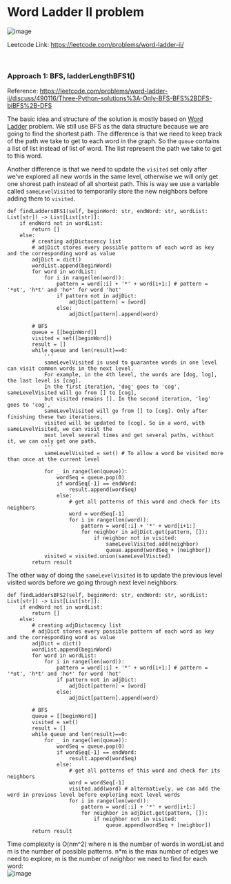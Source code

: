 # Word Ladder II problem
![image](https://user-images.githubusercontent.com/25105806/154579743-053e6b37-f15a-4f55-9108-0d6bb2815eef.png)

Leetcode Link: https://leetcode.com/problems/word-ladder-ii/

<br />

### Approach 1: BFS, ladderLengthBFS1()
Reference: https://leetcode.com/problems/word-ladder-ii/discuss/490116/Three-Python-solutions%3A-Only-BFS-BFS%2BDFS-biBFS%2B-DFS

The basic idea and structure of the solution is mostly based on [Word Ladder](https://github.com/artisan1218/LeetCode-Solution/tree/main/wordLadder) problem. We still use BFS as the data structure because we are going to find the shortest path. The difference is that we need to keep track of the path we take to get to each word in the graph. So the `queue` contains a list of list instead of list of word. The list represent the path we take to get to this word. 

Another difference is that we need to update the `visited` set only after we've explored all new words in the same level, otherwise we will only get one shorest path instead of all shortest path. This is way we use a variable called `sameLevelVisited` to temporarily store the new neighbors before adding them to `visited`.

```python3
def findLaddersBFS1(self, beginWord: str, endWord: str, wordList: List[str]) -> List[List[str]]:
    if endWord not in wordList:
        return []
    else:
        # creating adjDictacency list
        # adjDict stores every possible pattern of each word as key and the corresponding word as value
        adjDict = dict()
        wordList.append(beginWord)
        for word in wordList:
            for i in range(len(word)):
                pattern = word[:i] + '*' + word[i+1:] # pattern = '*ot', 'h*t' and 'ho*' for word 'hot'
                if pattern not in adjDict:
                    adjDict[pattern] = [word]
                else:
                    adjDict[pattern].append(word)

        # BFS
        queue = [[beginWord]]
        visited = set([beginWord])
        result = []
        while queue and len(result)==0:
            '''
            sameLevelVisited is used to guarantee words in one level can visit common words in the next level. 
            For example, in the 4th level, the words are [dog, log], the last level is [cog]. 
            In the first iteration, 'dog' goes to 'cog', sameLevelVisited will go from [] to [cog], 
            but visited remains []. In the second iteration, 'log' goes to 'cog', 
            sameLevelVisited will go from [] to [cog]. Only after finishing these two iterations, 
            visited will be updated to [cog]. So in a word, with sameLevelVisited, we can visit the 
            next level several times and get several paths, without it, we can only get one path.
            '''
            sameLevelVisited = set() # To allow a word be visited more than once at the current level

            for _ in range(len(queue)):
                wordSeq = queue.pop(0)
                if wordSeq[-1] == endWord:
                    result.append(wordSeq)
                else:
                    # get all patterns of this word and check for its neighbors
                    word = wordSeq[-1]
                    for i in range(len(word)):
                        pattern = word[:i] + '*' + word[i+1:]
                        for neighbor in adjDict.get(pattern, []):
                            if neighbor not in visited:
                                sameLevelVisited.add(neighbor) 
                                queue.append(wordSeq + [neighbor])
            visited = visited.union(sameLevelVisited)
        return result
```

The other way of doing the `sameLevelVisited` is to update the previous level visited words before we going through next level neighbors:
```python3
def findLaddersBFS2(self, beginWord: str, endWord: str, wordList: List[str]) -> List[List[str]]:
    if endWord not in wordList:
        return []
    else:
        # creating adjDictacency list
        # adjDict stores every possible pattern of each word as key and the corresponding word as value
        adjDict = dict()
        wordList.append(beginWord)
        for word in wordList:
            for i in range(len(word)):
                pattern = word[:i] + '*' + word[i+1:] # pattern = '*ot', 'h*t' and 'ho*' for word 'hot'
                if pattern not in adjDict:
                    adjDict[pattern] = [word]
                else:
                    adjDict[pattern].append(word)

        # BFS
        queue = [[beginWord]]
        visited = set()
        result = []
        while queue and len(result)==0:
            for _ in range(len(queue)):
                wordSeq = queue.pop(0)
                if wordSeq[-1] == endWord:
                    result.append(wordSeq)
                else:
                    # get all patterns of this word and check for its neighbors
                    word = wordSeq[-1]
                    visited.add(word) # alternatively, we can add the word in previous level before exploring next level words
                    for i in range(len(word)):
                        pattern = word[:i] + '*' + word[i+1:]
                        for neighbor in adjDict.get(pattern, []):
                            if neighbor not in visited:
                                queue.append(wordSeq + [neighbor])
        return result
```


Time complexity is O(nm^2) where n is the number of words in wordList and m is the number of possible patterns. n\*m is the max number of edges we need to explore, m is the number of neighbor we need to find for each word:\
![image](https://user-images.githubusercontent.com/25105806/154580912-18279cfb-1075-48e0-bfdb-ccf4ac878374.png)

